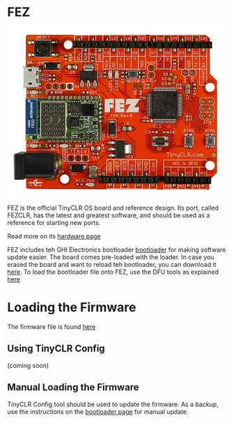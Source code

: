 # FEZ
![FEZ](images/FEZ.jpg) 

FEZ is the official TinyCLR OS board and reference design. Its port, called FEZCLR, has the latest and greatest software, and should be used as a reference for starting new ports. 

Read more on its [hardware page](../../hardware/products/fez.md)

FEZ includes teh GHI Electronics bootloader [bootloader](../../hardware/loaders/bootloader.md) for making software update easier. The board comes pre-loaded with the loader. In case you erased the board and want to reload teh bootloader, you can download it [here](https://ghistorage.blob.core.windows.net/downloads/Bootloaders/FEZCLR%20Bootloader.2.0.3.dfu). To load the bootloader file onto FEZ, use the DFU tools as explained [here](../../hardware/loaders/stm32_bootloader.md)

# Loading the Firmware
The firmware file is found [here](https://ghistorage.blob.core.windows.net/downloads/TinyCLR/Firmware/FEZCLR/FEZCLR%20Firmware.0.5.0.glb)

 ## Using TinyCLR Config
(coming soon)

## Manual Loading the Firmware
TinyCLR Config tool should be used to update the firmware. As a backup, use the instructions on the [bootloader page](../../hardware/loaders/bootloader.md) for manual update.
